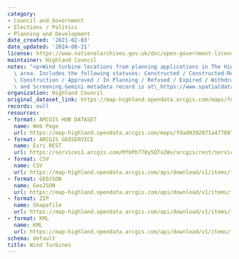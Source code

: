 ```yaml
---
category:
- Council and Government
- Elections / Politics
- Planning and Development
date_created: '2021-02-03'
date_updated: '2024-08-21'
license: https://www.nationalarchives.gov.uk/doc/open-government-licence/version/3/
maintainer: Highland Council
notes: "<p>Wind turbine locations from planning applications in The Highland Council\
  \ area. Includes the following statuses: Constructed / Constructed-Removed / Under\
  \ Construction / Approved / In Planning / Refused / Expired / Withdrawn / Scoping\
  \ and Screening.Gemini metadata record is at\_https://www.spatialdata.gov.scot/geonetwork/srv/eng/catalog.search#/metadata/1ab6d829-9f6d-4fee-bd4a-f267d01bb292</p>"
organization: Highland Council
original_dataset_link: https://map-highland.opendata.arcgis.com/maps/fdad9392071a477087c9e0cb4184b5d4_0
records: null
resources:
- format: ARCGIS HUB DATASET
  name: Web Page
  url: https://map-highland.opendata.arcgis.com/maps/fdad9392071a477087c9e0cb4184b5d4_0
- format: ARCGIS GEOSERVICE
  name: Esri REST
  url: https://services1.arcgis.com/MfbPb778y5QTu2Wv/arcgis/rest/services/Wind_Turbines/FeatureServer/0
- format: CSV
  name: CSV
  url: https://map-highland.opendata.arcgis.com/api/download/v1/items/fdad9392071a477087c9e0cb4184b5d4/csv?layers=0
- format: GEOJSON
  name: GeoJSON
  url: https://map-highland.opendata.arcgis.com/api/download/v1/items/fdad9392071a477087c9e0cb4184b5d4/geojson?layers=0
- format: ZIP
  name: Shapefile
  url: https://map-highland.opendata.arcgis.com/api/download/v1/items/fdad9392071a477087c9e0cb4184b5d4/shapefile?layers=0
- format: KML
  name: KML
  url: https://map-highland.opendata.arcgis.com/api/download/v1/items/fdad9392071a477087c9e0cb4184b5d4/kml?layers=0
schema: default
title: Wind Turbines
---
```

